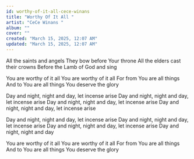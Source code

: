 ```yaml
---
id: worthy-of-it-all-cece-winans
title: "Worthy Of It All "
artist: "CeCe Winans "
album: ""
cover: ""
created: "March 15, 2025, 12:07 AM"
updated: "March 15, 2025, 12:07 AM"
---
```


All the saints and angels
They bow before Your throne
All the elders cast their crowns
Before the Lamb of God and sing

You are worthy of it all
You are worthy of it all
For from You are all things
And to You are all things
You deserve the glory

Day and night, night and day, let incense arise
Day and night, night and day, let incense arise
Day and night, night and day, let incense arise
Day and night, night and day, let incense arise

Day and night, night and day, let incense arise
Day and night, night and day, let incense arise
Day and night, night and day, let incense arise
Day and night, night and day

You are worthy of it all
You are worthy of it all
For from You are all things
And to You are all things
You deserve the glory
